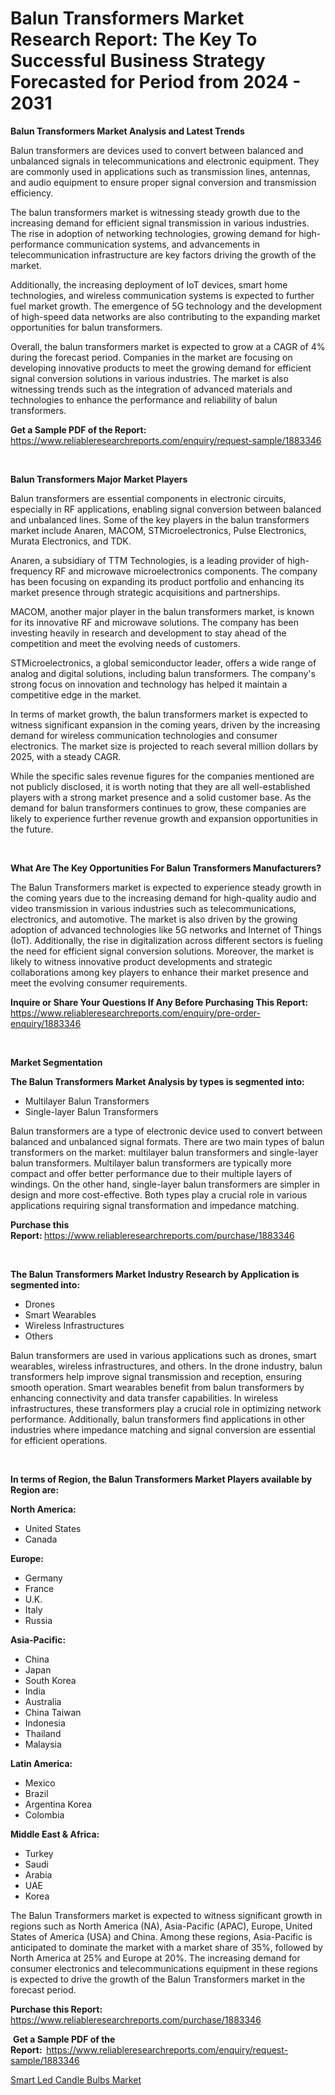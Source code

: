 <p><h1>Balun Transformers Market Research Report: The Key To Successful Business Strategy Forecasted for Period from 2024 - 2031</h1></p><p><strong>Balun Transformers Market Analysis and Latest Trends</strong></p>
<p><p>Balun transformers are devices used to convert between balanced and unbalanced signals in telecommunications and electronic equipment. They are commonly used in applications such as transmission lines, antennas, and audio equipment to ensure proper signal conversion and transmission efficiency.</p><p>The balun transformers market is witnessing steady growth due to the increasing demand for efficient signal transmission in various industries. The rise in adoption of networking technologies, growing demand for high-performance communication systems, and advancements in telecommunication infrastructure are key factors driving the growth of the market.</p><p>Additionally, the increasing deployment of IoT devices, smart home technologies, and wireless communication systems is expected to further fuel market growth. The emergence of 5G technology and the development of high-speed data networks are also contributing to the expanding market opportunities for balun transformers.</p><p>Overall, the balun transformers market is expected to grow at a CAGR of 4% during the forecast period. Companies in the market are focusing on developing innovative products to meet the growing demand for efficient signal conversion solutions in various industries. The market is also witnessing trends such as the integration of advanced materials and technologies to enhance the performance and reliability of balun transformers.</p></p>
<p><strong>Get a Sample PDF of the Report:&nbsp;</strong> <a href="https://www.reliableresearchreports.com/enquiry/request-sample/1883346">https://www.reliableresearchreports.com/enquiry/request-sample/1883346</a></p>
<p>&nbsp;</p>
<p><strong>Balun Transformers Major Market Players</strong></p>
<p><p>Balun transformers are essential components in electronic circuits, especially in RF applications, enabling signal conversion between balanced and unbalanced lines. Some of the key players in the balun transformers market include Anaren, MACOM, STMicroelectronics, Pulse Electronics, Murata Electronics, and TDK.</p><p>Anaren, a subsidiary of TTM Technologies, is a leading provider of high-frequency RF and microwave microelectronics components. The company has been focusing on expanding its product portfolio and enhancing its market presence through strategic acquisitions and partnerships.</p><p>MACOM, another major player in the balun transformers market, is known for its innovative RF and microwave solutions. The company has been investing heavily in research and development to stay ahead of the competition and meet the evolving needs of customers.</p><p>STMicroelectronics, a global semiconductor leader, offers a wide range of analog and digital solutions, including balun transformers. The company's strong focus on innovation and technology has helped it maintain a competitive edge in the market.</p><p>In terms of market growth, the balun transformers market is expected to witness significant expansion in the coming years, driven by the increasing demand for wireless communication technologies and consumer electronics. The market size is projected to reach several million dollars by 2025, with a steady CAGR.</p><p>While the specific sales revenue figures for the companies mentioned are not publicly disclosed, it is worth noting that they are all well-established players with a strong market presence and a solid customer base. As the demand for balun transformers continues to grow, these companies are likely to experience further revenue growth and expansion opportunities in the future.</p></p>
<p>&nbsp;</p>
<p><strong>What Are The Key Opportunities For Balun Transformers Manufacturers?</strong></p>
<p><p>The Balun Transformers market is expected to experience steady growth in the coming years due to the increasing demand for high-quality audio and video transmission in various industries such as telecommunications, electronics, and automotive. The market is also driven by the growing adoption of advanced technologies like 5G networks and Internet of Things (IoT). Additionally, the rise in digitalization across different sectors is fueling the need for efficient signal conversion solutions. Moreover, the market is likely to witness innovative product developments and strategic collaborations among key players to enhance their market presence and meet the evolving consumer requirements.</p></p>
<p><strong>Inquire or Share Your Questions If Any Before Purchasing This Report:</strong> <a href="https://www.reliableresearchreports.com/enquiry/pre-order-enquiry/1883346">https://www.reliableresearchreports.com/enquiry/pre-order-enquiry/1883346</a></p>
<p>&nbsp;</p>
<p><strong>Market Segmentation</strong></p>
<p><strong>The Balun Transformers Market Analysis by types is segmented into:</strong></p>
<p><ul><li>Multilayer Balun Transformers</li><li>Single-layer Balun Transformers</li></ul></p>
<p><p>Balun transformers are a type of electronic device used to convert between balanced and unbalanced signal formats. There are two main types of balun transformers on the market: multilayer balun transformers and single-layer balun transformers. Multilayer balun transformers are typically more compact and offer better performance due to their multiple layers of windings. On the other hand, single-layer balun transformers are simpler in design and more cost-effective. Both types play a crucial role in various applications requiring signal transformation and impedance matching.</p></p>
<p><strong>Purchase this Report:&nbsp;</strong><a href="https://www.reliableresearchreports.com/purchase/1883346">https://www.reliableresearchreports.com/purchase/1883346</a></p>
<p>&nbsp;</p>
<p><strong>The Balun Transformers Market Industry Research by Application is segmented into:</strong></p>
<p><ul><li>Drones</li><li>Smart Wearables</li><li>Wireless Infrastructures</li><li>Others</li></ul></p>
<p><p>Balun transformers are used in various applications such as drones, smart wearables, wireless infrastructures, and others. In the drone industry, balun transformers help improve signal transmission and reception, ensuring smooth operation. Smart wearables benefit from balun transformers by enhancing connectivity and data transfer capabilities. In wireless infrastructures, these transformers play a crucial role in optimizing network performance. Additionally, balun transformers find applications in other industries where impedance matching and signal conversion are essential for efficient operations.</p></p>
<p>&nbsp;</p>
<p><strong>In terms of Region, the Balun Transformers Market Players available by Region are:</strong></p>
<p>
    <p> <strong> North America: </strong>
        <ul>
            <li>United States</li>
            <li>Canada</li>
        </ul>
        </p> 
    <p> <strong> Europe: </strong>
        <ul>
            <li>Germany</li>
            <li>France</li>
            <li>U.K.</li>
            <li>Italy</li>
            <li>Russia</li>
        </ul>
        </p> 
    <p> <strong> Asia-Pacific: </strong>
        <ul>
            <li>China</li>
            <li>Japan</li>
            <li>South Korea</li>
            <li>India</li>
            <li>Australia</li>
            <li>China Taiwan</li>
            <li>Indonesia</li>
            <li>Thailand</li>
            <li>Malaysia</li>
        </ul>
        </p> 
    <p> <strong> Latin America: </strong>
        <ul>
            <li>Mexico</li>
            <li>Brazil</li>
            <li>Argentina Korea</li>
            <li>Colombia</li>
        </ul>
        </p> 
    <p> <strong> Middle East & Africa: </strong>
        <ul>
            <li>Turkey</li>
            <li>Saudi</li>
            <li>Arabia</li>
            <li>UAE</li>
            <li>Korea</li>
        </ul>
    </p>
    </p>
<p><p>The Balun Transformers market is expected to witness significant growth in regions such as North America (NA), Asia-Pacific (APAC), Europe, United States of America (USA) and China. Among these regions, Asia-Pacific is anticipated to dominate the market with a market share of 35%, followed by North America at 25% and Europe at 20%. The increasing demand for consumer electronics and telecommunications equipment in these regions is expected to drive the growth of the Balun Transformers market in the forecast period.</p></p>
<p><strong>Purchase this Report: </strong><a href="https://www.reliableresearchreports.com/purchase/1883346">https://www.reliableresearchreports.com/purchase/1883346</a></p>
<p>&nbsp;<strong>Get a Sample PDF of the Report:&nbsp;&nbsp;</strong><a href="https://www.reliableresearchreports.com/enquiry/request-sample/1883346">https://www.reliableresearchreports.com/enquiry/request-sample/1883346</a></p>
<p><strong></strong></p>
<p><p><a href="https://github.com/PeterParrish5/Market-Research-Report-List-4/blob/main/smart-led-candle-bulbs-market.md">Smart Led Candle Bulbs Market</a></p></p>